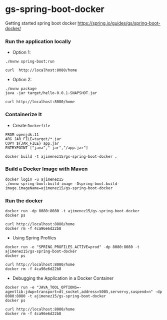 # gs-spring-boot-docker
Getting started spring boot docker
https://spring.io/guides/gs/spring-boot-docker/

### Run the application locally
- Option 1:
```shell
./mvnw spring-boot:run

curl  http://localhost:8080/home
```
- Option 2:
```shell
./mvnw package
java -jar target/hello-0.0.1-SNAPSHOT.jar

curl http://localhost:8080/home
```

### Containerize It
- Create `Dockerfile`
```shell
FROM openjdk:11
ARG JAR_FILE=target/*.jar
COPY ${JAR_FILE} app.jar
ENTRYPOINT ["java","-jar","/app.jar"]
```
```shell
docker build -t ajimenez15/gs-spring-boot-docker .
```

### Build a Docker Image with Maven
```shell
docker login -u ajimenez15
./mvnw spring-boot:build-image -Dspring-boot.build-image.imageName=ajimenez15/gs-spring-boot-docker
```

### Run the docker 
```shell
docker run -dp 8080:8080 -t ajimenez15/gs-spring-boot-docker
docker ps

curl http://localhost:8080/home
docker rm -f 4ca96e6d22b8
```
- Using Spring Profiles
```shell
docker run -e "SPRING_PROFILES_ACTIVE=prod" -dp 8080:8080 -t ajimenez15/gs-spring-boot-docker
docker ps

curl http://localhost:8080/home
docker rm -f 4ca96e6d22b8
```
- Debugging the Application in a Docker Container
```shell
docker run -e "JAVA_TOOL_OPTIONS=-agentlib:jdwp=transport=dt_socket,address=5005,server=y,suspend=n" -dp 8080:8080 -t ajimenez15/gs-spring-boot-docker
docker ps

curl http://localhost:8080/home
docker rm -f 4ca96e6d22b8
```